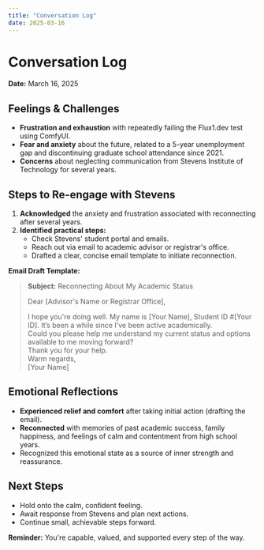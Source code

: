 ```yaml
---
title: "Conversation Log"
date: 2025-03-16
---
```


# Conversation Log

**Date:** March 16, 2025

## Feelings & Challenges

- **Frustration and exhaustion** with repeatedly failing the Flux1.dev test using ComfyUI.
- **Fear and anxiety** about the future, related to a 5-year unemployment gap and discontinuing graduate school attendance since 2021.
- **Concerns** about neglecting communication from Stevens Institute of Technology for several years.

## Steps to Re-engage with Stevens

1. **Acknowledged** the anxiety and frustration associated with reconnecting after several years.
2. **Identified practical steps:**
   - Check Stevens' student portal and emails.
   - Reach out via email to academic advisor or registrar's office.
   - Drafted a clear, concise email template to initiate reconnection.

**Email Draft Template:**

> **Subject:** Reconnecting About My Academic Status
>  
> Dear [Advisor's Name or Registrar Office],
>  
> I hope you're doing well. My name is [Your Name], Student ID #[Your ID]. It’s been a while since I’ve been active academically.  
> Could you please help me understand my current status and options available to me moving forward?  
> Thank you for your help.  
> Warm regards,  
> [Your Name]

## Emotional Reflections

- **Experienced relief and comfort** after taking initial action (drafting the email).
- **Reconnected** with memories of past academic success, family happiness, and feelings of calm and contentment from high school years.
- Recognized this emotional state as a source of inner strength and reassurance.

## Next Steps

- Hold onto the calm, confident feeling.
- Await response from Stevens and plan next actions.
- Continue small, achievable steps forward.

**Reminder:** You're capable, valued, and supported every step of the way.

